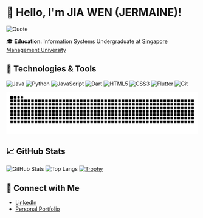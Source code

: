 # 👋 Hello, I'm JIA WEN (JERMAINE)!

![Quote](https://quotes-github-readme.vercel.app/api?type=horizontal&theme=light)


🎓 **Education**: Information Systems Undergraduate at [Singapore Management University](https://www.smu.edu.sg)

## 🔧 Technologies & Tools

![Java](https://img.shields.io/badge/Java-ED8B00?style=flat-square&logo=java&logoColor=white)
![Python](https://img.shields.io/badge/Python-3776AB?style=flat-square&logo=python&logoColor=white)
![JavaScript](https://img.shields.io/badge/JavaScript-F7DF1E?style=flat-square&logo=javascript&logoColor=black)
![Dart](https://img.shields.io/badge/Dart-0175C2?style=flat-square&logo=dart&logoColor=white)
![HTML5](https://img.shields.io/badge/HTML5-E34F26?style=flat-square&logo=html5&logoColor=white)
![CSS3](https://img.shields.io/badge/CSS3-1572B6?style=flat-square&logo=css3&logoColor=white)
![Flutter](https://img.shields.io/badge/Flutter-02569B?style=flat-square&logo=flutter&logoColor=white)
![Git](https://img.shields.io/badge/Git-F05032?style=flat-square&logo=git&logoColor=white)

![Snake animation](https://github.com/JIAWEN-NG/JIAWEN-NG/blob/output/github-contribution-grid-snake-dark.svg)



## 📈 GitHub Stats

![GitHub Stats](https://github-readme-stats.vercel.app/api?username=JIAWEN-NG&show_icons=true&theme=default)
![Top Langs](https://github-readme-stats.vercel.app/api/top-langs/?username=JIAWEN-NG&layout=compact&theme=default)
[![Trophy](https://github-profile-trophy.vercel.app/?username=JIAWEN-NG&theme=gruvbox&row=2&column=3)](https://github.com/ryo-ma/github-profile-trophy)




## 🔗 Connect with Me

- [LinkedIn](https://www.linkedin.com/in/ng-jia-wen-2002/)
- [Personal Portfolio](https://jiawen-ng.github.io/)

